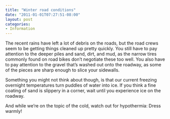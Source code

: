 ```yaml
---
title: "Winter road conditions"
date: "2011-01-01T07:27:51-08:00"
layout: post
categories:
- Information
---
```


The recent rains have left a lot of debris on the roads, but the road crews seem to be getting things cleaned up pretty quickly. You still have to pay attention to the deeper piles and sand, dirt, and mud, as the narrow tires commonly found on road bikes don’t negotiate these too well. You also have to pay attention to the gravel that’s washed out onto the roadway, as some of the pieces are sharp enough to slice your sidewalls.  
  
Something you might not think about though, is that our current freezing overnight temperatures turn puddles of water into ice. If you think a fine coating of sand is slippery in a corner, wait until you experience ice on the roadway.

And while we’re on the topic of the cold, watch out for hypothermia: Dress warmly!